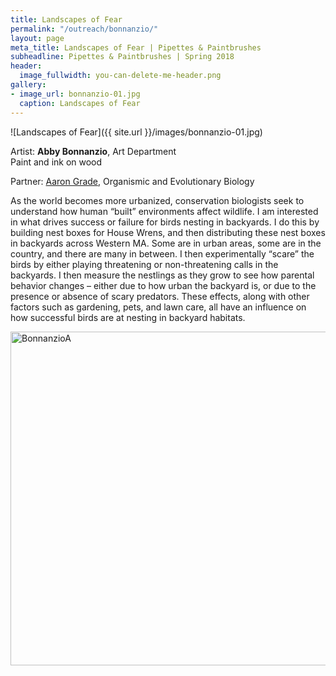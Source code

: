 ```yaml
---
title: Landscapes of Fear
permalink: "/outreach/bonnanzio/"
layout: page
meta_title: Landscapes of Fear | Pipettes & Paintbrushes
subheadline: Pipettes & Paintbrushes | Spring 2018
header:
  image_fullwidth: you-can-delete-me-header.png
gallery:
- image_url: bonnanzio-01.jpg
  caption: Landscapes of Fear
---
```


![Landscapes of Fear]({{ site.url }}/images/bonnanzio-01.jpg)

Artist: **Abby Bonnanzio**, Art Department<br>
Paint and ink on wood

Partner: [Aaron Grade](http://thatslifesci.com/authors/agrade), Organismic and Evolutionary Biology

As the world becomes more urbanized, conservation biologists seek to understand how human “built” environments affect wildlife. I am interested in what drives success or failure for birds nesting in backyards. I do this by building nest boxes for House Wrens, and then distributing these nest boxes in backyards across Western MA. Some are in urban areas, some are in the country, and there are many in between. I then experimentally “scare” the birds by either playing threatening or non-threatening calls in the backyards. I then measure the nestlings as they grow to see how parental behavior changes – either due to how urban the backyard is, or due to the presence or absence of scary predators. These effects, along with other factors such as gardening, pets, and lawn care, all have an influence on how successful birds are at nesting in backyard habitats.

<a data-flickr-embed="true" data-context="true"  href="https://www.flickr.com/photos/139839751@N06/39741981080/in/album-72157692758841772/" title="BonnanzioA"><img src="https://farm1.staticflickr.com/896/39741981080_0f5a62b531_c.jpg" width="800" height="534" alt="BonnanzioA"></a><script async src="//embedr.flickr.com/assets/client-code.js" charset="utf-8"></script>
